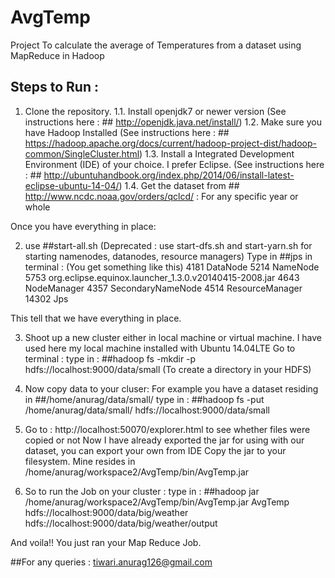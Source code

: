 # AvgTemp
Project To calculate the average of Temperatures from a dataset using MapReduce in Hadoop

## Steps to Run :

1.   Clone the repository.
1.1. Install openjdk7 or newer version (See instructions here : ## http://openjdk.java.net/install/)
1.2. Make sure you have Hadoop Installed (See instructions here : ## https://hadoop.apache.org/docs/current/hadoop-project-dist/hadoop-common/SingleCluster.html)
1.3. Install a Integrated Development Environment (IDE) of your choice. I prefer Eclipse. (See instructions here : ## http://ubuntuhandbook.org/index.php/2014/06/install-latest-eclipse-ubuntu-14-04/)
1.4. Get the dataset from ## http://www.ncdc.noaa.gov/orders/qclcd/ : For any specific year or whole

Once you have everything in place:

2. use ##start-all.sh (Deprecated : use start-dfs.sh and start-yarn.sh for starting namenodes, datanodes, resource managers)
    Type in ##jps in terminal : (You get something like this)
    4181 DataNode
    5214 NameNode
    5753 org.eclipse.equinox.launcher_1.3.0.v20140415-2008.jar
    4643 NodeManager
    4357 SecondaryNameNode
    4514 ResourceManager
    14302 Jps

This tell that we have everything in place.

3. Shoot up a new cluster either in local machine or virtual machine.
   I have used here my local machine installed with Ubuntu 14.04LTE
   Go to terminal :
   type in : 
    ##hadoop fs -mkdir -p hdfs://localhost:9000/data/small (To create a directory in your HDFS)
 
4. Now copy data to your cluser:
   For example you have a dataset residing in ##/home/anurag/data/small/
   type in : 
   ##hadoop fs -put /home/anurag/data/small/ hdfs://localhost:9000/data/small
 
5. Go to : http://localhost:50070/explorer.html to see whether files were copied or not
   Now I have already exported the jar for using with our dataset, you can export your own from IDE
   Copy the jar to your filesystem. Mine resides in /home/anurag/workspace2/AvgTemp/bin/AvgTemp.jar
 
6. So to run the Job on your cluster :
   type in :
   ##hadoop jar /home/anurag/workspace2/AvgTemp/bin/AvgTemp.jar AvgTemp hdfs://localhost:9000/data/big/weather hdfs://localhost:9000/data/big/weather/output

And voila!!
You just ran your Map Reduce Job.

##For any queries :
tiwari.anurag126@gmail.com
 

